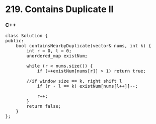 # 219. Contains Duplicate II

### C++
<pre>
class Solution {
public:
    bool containsNearbyDuplicate(vector<int>& nums, int k) {
        int r = 0, l = 0;
        unordered_map<int, int> existNum;

        while (r < nums.size()) {
            if (++existNum[nums[r]] > 1) return true;
            
        //if window size == k, right shift l
            if (r - l == k) existNum[nums[l++]]--;
            
            r++;
        }
        return false;
    }
};
            </pre>
